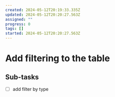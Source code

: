 ```yaml
---
created: 2024-05-12T20:19:33.335Z
updated: 2024-05-12T20:20:27.563Z
assigned: ""
progress: 0
tags: []
started: 2024-05-12T20:20:27.563Z
---
```


# Add filtering to the table

## Sub-tasks

- [ ] add filter by type
